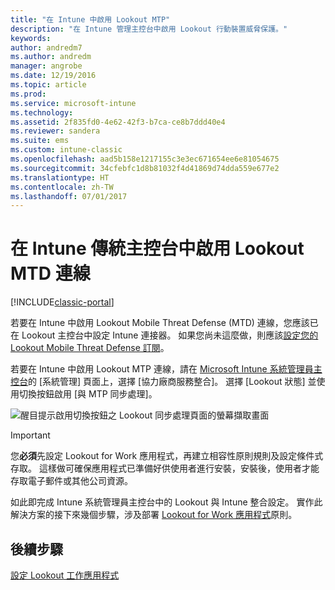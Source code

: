 ```yaml
---
title: "在 Intune 中啟用 Lookout MTP"
description: "在 Intune 管理主控台中啟用 Lookout 行動裝置威脅保護。"
keywords: 
author: andredm7
ms.author: andredm
manager: angrobe
ms.date: 12/19/2016
ms.topic: article
ms.prod: 
ms.service: microsoft-intune
ms.technology: 
ms.assetid: 2f835fd0-4e62-42f3-b7ca-ce8b7ddd40e4
ms.reviewer: sandera
ms.suite: ems
ms.custom: intune-classic
ms.openlocfilehash: aad5b158e1217155c3e3ec671654ee6e81054675
ms.sourcegitcommit: 34cfebfc1d8b81032f4d41869d74dda559e677e2
ms.translationtype: HT
ms.contentlocale: zh-TW
ms.lasthandoff: 07/01/2017
---
```

# <a name="enable-lookout-mtd-connection-in-the-intune-classic-console"></a>在 Intune 傳統主控台中啟用 Lookout MTD 連線

[!INCLUDE[classic-portal](../includes/classic-portal.md)]

若要在 Intune 中啟用 Lookout Mobile Threat Defense (MTD) 連線，您應該已在 Lookout 主控台中設定 Intune 連接器。  如果您尚未這麼做，則應該[設定您的 Lookout Mobile Threat Defense 訂閱](setup-your-lookout-mtd-subscription.md)。

若要在 Intune 中啟用 Lookout MTP 連線，請在 [Microsoft Intune 系統管理員主控台](https://manage.microsoft.com)的 [系統管理] 頁面上，選擇 [協力廠商服務整合]。 選擇 [Lookout 狀態] 並使用切換按鈕啟用 [與 MTP 同步處理]。

![醒目提示啟用切換按鈕之 Lookout 同步處理頁面的螢幕擷取畫面](../media/mtp/lookout-intune-synchronization.png)

>[!IMPORTANT]
> 您**必須**先設定 Lookout for Work 應用程式，再建立相容性原則規則及設定條件式存取。 這樣做可確保應用程式已準備好供使用者進行安裝，安裝後，使用者才能存取電子郵件或其他公司資源。

如此即完成 Intune 系統管理員主控台中的 Lookout 與 Intune 整合設定。  實作此解決方案的接下來幾個步驟，涉及部署 [Lookout for Work 應用程式](/intune-classic/deploy-use/device-threat-protection-policy)原則。


## <a name="next-steps"></a>後續步驟
[設定 Lookout 工作應用程式](/intune-classic/deploy-use/device-threat-protection-apps)
